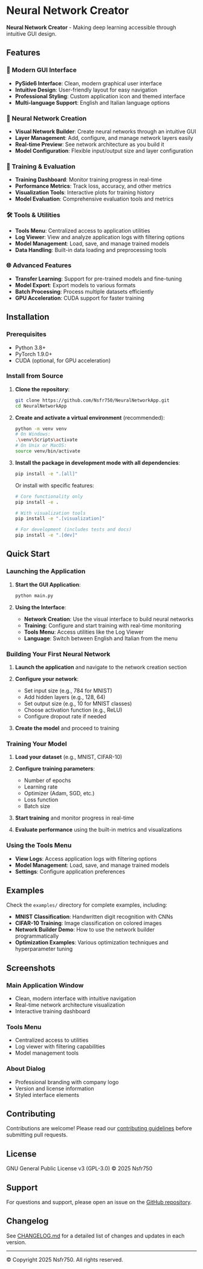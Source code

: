 # Neural Network Creator

**Neural Network Creator** - Making deep learning accessible through intuitive GUI design.

## Features

### 🎨 Modern GUI Interface

- **PySide6 Interface**: Clean, modern graphical user interface
- **Intuitive Design**: User-friendly layout for easy navigation
- **Professional Styling**: Custom application icon and themed interface
- **Multi-language Support**: English and Italian language options

### 🧠 Neural Network Creation

- **Visual Network Builder**: Create neural networks through an intuitive GUI
- **Layer Management**: Add, configure, and manage network layers easily
- **Real-time Preview**: See network architecture as you build it
- **Model Configuration**: Flexible input/output size and layer configuration

### 🚀 Training & Evaluation

- **Training Dashboard**: Monitor training progress in real-time
- **Performance Metrics**: Track loss, accuracy, and other metrics
- **Visualization Tools**: Interactive plots for training history
- **Model Evaluation**: Comprehensive evaluation tools and metrics

### 🛠️ Tools & Utilities

- **Tools Menu**: Centralized access to application utilities
- **Log Viewer**: View and analyze application logs with filtering options
- **Model Management**: Load, save, and manage trained models
- **Data Handling**: Built-in data loading and preprocessing tools

### 🌐 Advanced Features

- **Transfer Learning**: Support for pre-trained models and fine-tuning
- **Model Export**: Export models to various formats
- **Batch Processing**: Process multiple datasets efficiently
- **GPU Acceleration**: CUDA support for faster training

## Installation

### Prerequisites

- Python 3.8+
- PyTorch 1.9.0+
- CUDA (optional, for GPU acceleration)

### Install from Source

1. **Clone the repository**:

   ```bash
   git clone https://github.com/Nsfr750/NeuralNetworkApp.git
   cd NeuralNetworkApp
   ```

2. **Create and activate a virtual environment** (recommended):

   ```bash
   python -m venv venv
   # On Windows:
   .\venv\Scripts\activate
   # On Unix or MacOS:
   source venv/bin/activate
   ```

3. **Install the package in development mode with all dependencies**:

   ```bash
   pip install -e ".[all]"
   ```

   Or install with specific features:

   ```bash
   # Core functionality only
   pip install -e .
   
   # With visualization tools
   pip install -e ".[visualization]"
   
   # For development (includes tests and docs)
   pip install -e ".[dev]"
   ```

## Quick Start

### Launching the Application

1. **Start the GUI Application**:

   ```bash
   python main.py
   ```

2. **Using the Interface**:

   - **Network Creation**: Use the visual interface to build neural networks
   - **Training**: Configure and start training with real-time monitoring
   - **Tools Menu**: Access utilities like the Log Viewer
   - **Language**: Switch between English and Italian from the menu

### Building Your First Neural Network

1. **Launch the application** and navigate to the network creation section

2. **Configure your network**:

   - Set input size (e.g., 784 for MNIST)
   - Add hidden layers (e.g., 128, 64)
   - Set output size (e.g., 10 for MNIST classes)
   - Choose activation function (e.g., ReLU)
   - Configure dropout rate if needed

3. **Create the model** and proceed to training

### Training Your Model

1. **Load your dataset** (e.g., MNIST, CIFAR-10)

2. **Configure training parameters**:

   - Number of epochs
   - Learning rate
   - Optimizer (Adam, SGD, etc.)
   - Loss function
   - Batch size

3. **Start training** and monitor progress in real-time

4. **Evaluate performance** using the built-in metrics and visualizations

### Using the Tools Menu

- **View Logs**: Access application logs with filtering options
- **Model Management**: Load, save, and manage trained models
- **Settings**: Configure application preferences

## Examples

Check the `examples/` directory for complete examples, including:

- **MNIST Classification**: Handwritten digit recognition with CNNs
- **CIFAR-10 Training**: Image classification on colored images
- **Network Builder Demo**: How to use the network builder programmatically
- **Optimization Examples**: Various optimization techniques and hyperparameter tuning

## Screenshots

### Main Application Window
- Clean, modern interface with intuitive navigation
- Real-time network architecture visualization
- Interactive training dashboard

### Tools Menu
- Centralized access to utilities
- Log viewer with filtering capabilities
- Model management tools

### About Dialog
- Professional branding with company logo
- Version and license information
- Styled interface elements

## Contributing

Contributions are welcome! Please read our [contributing guidelines](CONTRIBUTING.md) before submitting pull requests.

## License

GNU General Public License v3 (GPL-3.0) © 2025 Nsfr750

## Support

For questions and support, please open an issue on the [GitHub repository](https://github.com/Nsfr750/NeuralNetworkApp/issues).

## Changelog

See [CHANGELOG.md](CHANGELOG.md) for a detailed list of changes and updates in each version.

---
© Copyright 2025 Nsfr750. All rights reserved.